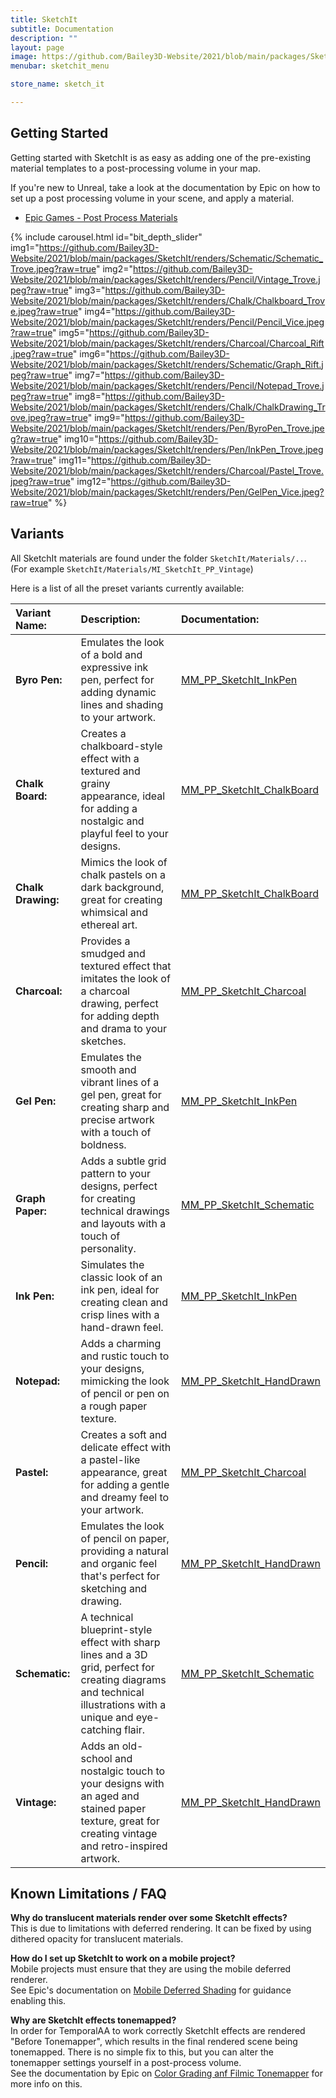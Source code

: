 ```yaml
---
title: SketchIt
subtitle: Documentation
description: ""
layout: page
image: https://github.com/Bailey3D-Website/2021/blob/main/packages/SketchIt/banner.png?raw=true
menubar: sketchit_menu

store_name: sketch_it

---
```


## Getting Started
<section id="getting_started"/>

Getting started with SketchIt is as easy as adding one of the pre-existing material templates to a post-processing volume in your map.

If you're new to Unreal, take a look at the documentation by Epic on how to set up a post processing volume in your scene, and apply a material.<br>
- [Epic Games - Post Process Materials](https://docs.unrealengine.com/4.27/en-US/RenderingAndGraphics/PostProcessEffects/PostProcessMaterials/)

{% include carousel.html id="bit_depth_slider"
  img1="https://github.com/Bailey3D-Website/2021/blob/main/packages/SketchIt/renders/Schematic/Schematic_Trove.jpeg?raw=true"
  img2="https://github.com/Bailey3D-Website/2021/blob/main/packages/SketchIt/renders/Pencil/Vintage_Trove.jpeg?raw=true"
  img3="https://github.com/Bailey3D-Website/2021/blob/main/packages/SketchIt/renders/Chalk/Chalkboard_Trove.jpeg?raw=true"
  img4="https://github.com/Bailey3D-Website/2021/blob/main/packages/SketchIt/renders/Pencil/Pencil_Vice.jpeg?raw=true"
  img5="https://github.com/Bailey3D-Website/2021/blob/main/packages/SketchIt/renders/Charcoal/Charcoal_Rift.jpeg?raw=true"
  img6="https://github.com/Bailey3D-Website/2021/blob/main/packages/SketchIt/renders/Schematic/Graph_Rift.jpeg?raw=true"
  img7="https://github.com/Bailey3D-Website/2021/blob/main/packages/SketchIt/renders/Pencil/Notepad_Trove.jpeg?raw=true"
  img8="https://github.com/Bailey3D-Website/2021/blob/main/packages/SketchIt/renders/Chalk/ChalkDrawing_Trove.jpeg?raw=true"
  img9="https://github.com/Bailey3D-Website/2021/blob/main/packages/SketchIt/renders/Pen/ByroPen_Trove.jpeg?raw=true"
  img10="https://github.com/Bailey3D-Website/2021/blob/main/packages/SketchIt/renders/Pen/InkPen_Trove.jpeg?raw=true"
  img11="https://github.com/Bailey3D-Website/2021/blob/main/packages/SketchIt/renders/Charcoal/Pastel_Trove.jpeg?raw=true"
  img12="https://github.com/Bailey3D-Website/2021/blob/main/packages/SketchIt/renders/Pen/GelPen_Vice.jpeg?raw=true"
%}

## Variants
<section id="variants"/>

All SketchIt materials are found under the folder `SketchIt/Materials/..`.<br>
(For example `SketchIt/Materials/MI_SketchIt_PP_Vintage`)

Here is a list of all the preset variants currently available:

|Variant Name:|Description:|Documentation:|
|:---|:---|:---|
|<b>Byro Pen:</b>|Emulates the look of a bold and expressive ink pen, perfect for adding dynamic lines and shading to your artwork.|[MM_PP_SketchIt_InkPen](../shader_docs/MM_PP_SketchIt_InkPen)|
|<b>Chalk Board:</b>|Creates a chalkboard-style effect with a textured and grainy appearance, ideal for adding a nostalgic and playful feel to your designs.|[MM_PP_SketchIt_ChalkBoard](../shader_docs/MM_PP_SketchIt_ChalkBoard)|
|<b>Chalk Drawing:</b>|Mimics the look of chalk pastels on a dark background, great for creating whimsical and ethereal art.|[MM_PP_SketchIt_ChalkBoard](../shader_docs/MM_PP_SketchIt_ChalkBoard)|
|<b>Charcoal:</b>|Provides a smudged and textured effect that imitates the look of a charcoal drawing, perfect for adding depth and drama to your sketches.|[MM_PP_SketchIt_Charcoal](../shader_docs/MM_PP_SketchIt_Charcoal)|
|<b>Gel Pen:</b>|Emulates the smooth and vibrant lines of a gel pen, great for creating sharp and precise artwork with a touch of boldness.|[MM_PP_SketchIt_InkPen](../shader_docs/MM_PP_SketchIt_InkPen)|
|<b>Graph Paper:</b>|Adds a subtle grid pattern to your designs, perfect for creating technical drawings and layouts with a touch of personality.|[MM_PP_SketchIt_Schematic](../shader_docs/MM_PP_SketchIt_Schematic)|
|<b>Ink Pen:</b>|Simulates the classic look of an ink pen, ideal for creating clean and crisp lines with a hand-drawn feel.|[MM_PP_SketchIt_InkPen](../shader_docs/MM_PP_SketchIt_InkPen)|
|<b>Notepad:</b>|Adds a charming and rustic touch to your designs, mimicking the look of pencil or pen on a rough paper texture.|[MM_PP_SketchIt_HandDrawn](../shader_docs/MM_PP_SketchIt_HandDrawn)|
|<b>Pastel:</b>|Creates a soft and delicate effect with a pastel-like appearance, great for adding a gentle and dreamy feel to your artwork.|[MM_PP_SketchIt_Charcoal](../shader_docs/MM_PP_SketchIt_Charcoal)|
|<b>Pencil:</b>|Emulates the look of pencil on paper, providing a natural and organic feel that's perfect for sketching and drawing.|[MM_PP_SketchIt_HandDrawn](../shader_docs/MM_PP_SketchIt_HandDrawn)|
|<b>Schematic:</b>|A technical blueprint-style effect with sharp lines and a 3D grid, perfect for creating diagrams and technical illustrations with a unique and eye-catching flair.|[MM_PP_SketchIt_Schematic](../shader_docs/MM_PP_SketchIt_Schematic)|
|<b>Vintage:</b>|Adds an old-school and nostalgic touch to your designs with an aged and stained paper texture, great for creating vintage and retro-inspired artwork.|[MM_PP_SketchIt_HandDrawn](../shader_docs/MM_PP_SketchIt_HandDrawn)|


## Known Limitations / FAQ
<section id="limitations"/>

<b>Why do translucent materials render over some SketchIt effects?</b><br>
This is due to limitations with deferred rendering. It can be fixed by using dithered opacity for translucent materials.

<b>How do I set up SketchIt to work on a mobile project?</b><br>
Mobile projects must ensure that they are using the mobile deferred renderer.<br>
See Epic's documentation on [Mobile Deferred Shading](https://docs.unrealengine.com/5.1/en-US/using-the-mobile-deferred-shading-mode-in-unreal-engine/) for guidance enabling this.

<b>Why are SketchIt effects tonemapped?</b><br>
In order for TemporalAA to work correctly SketchIt effects are rendered "Before Tonemapper", which results in the final rendered scene being tonemapped.
There is no simple fix to this, but you can alter the tonemapper settings yourself in a post-process volume.<br>
See the documentation by Epic on [Color Grading anf Filmic Tonemapper](https://docs.unrealengine.com/4.27/en-US/RenderingAndGraphics/PostProcessEffects/ColorGrading/) for more info on this.
